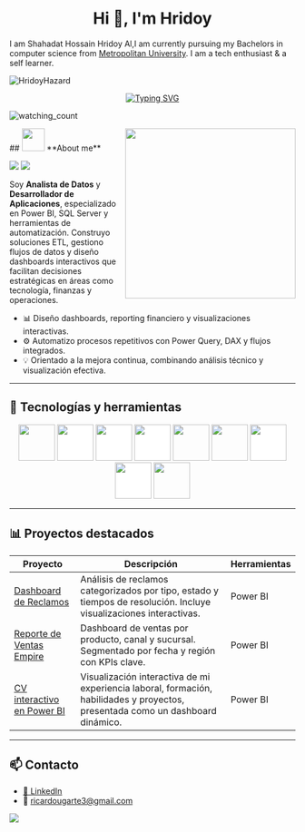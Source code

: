 <h1 align="center">Hi 👋, I'm Hridoy</h1>

I am Shahadat Hossain Hridoy Al,I am currently pursuing my Bachelors in computer science from [Metropolitan University](https://metrouni.edu.bd/). I am a tech enthusiast & a self learner.

<p align="left"> <img src="https://komarev.com/ghpvc/?username=HridoyHazard" alt="HridoyHazard" /> </p>
<p align="center">
<a href="https://git.io/typing-svg"><img src="https://readme-typing-svg.demolab.com?font=Georgia&weight=800&pause=1000&size=33&color=042D5E&width=370&height=100&lines=Hi+%2C+I'm+RicardoUgarte+%F0%9F%91%8B" alt="Typing SVG" /></a>
</p>
<p align="left"> 
<img src="https://komarev.com/ghpvc/?username=Mahdiiye&color=brightgreen" alt="watching_count" />
 </p>
## <picture><img src = "https://user-images.githubusercontent.com/64439609/213525571-a0b12213-7e89-48df-a45f-153c78f3cf5e.png" width =40px></picture> **About me**
<picture> <img align="right" src="https://github.com/Ricardo-Ugarte/Ricardo-Ugarte/blob/main/GIF.gif?raw=true" width = 300px></picture>
 <p align="left">
  <img src="https://img.shields.io/badge/Focus-Backend%20Development-dodgerblue" />
  <img src="https://img.shields.io/badge/Languages-English-dodgerblue" />
</p>

Soy **Analista de Datos** y **Desarrollador de Aplicaciones**, especializado en Power BI, SQL Server y herramientas de automatización. Construyo soluciones ETL, gestiono flujos de datos y diseño dashboards interactivos que facilitan decisiones estratégicas en áreas como tecnología, finanzas y operaciones.
- 📊 Diseño dashboards, reporting financiero y visualizaciones interactivas.
- ⚙️ Automatizo procesos repetitivos con Power Query, DAX y flujos integrados.
- 💡 Orientado a la mejora continua, combinando análisis técnico y visualización efectiva.
---
## 🧰 Tecnologías y herramientas

<p align="center"><img src="https://mspcorp.ca/wp-content/uploads/2025/01/Fabric-transparent-logo.webp" style="height: 4rem"/>
<img src="https://cdn.worldvectorlogo.com/logos/microsoft-sql-server-1.svg" style="height:4rem; background-color:white"/>
<img src="https://i.pinimg.com/736x/ff/ca/de/ffcade7ea39de9b876eb76bbbd4fedb5.jpg" style="height: 4rem; background-color:white"/>
<img src="https://www.impactory.de/wp-content/uploads/2024/02/Power-Apps-1200x628-1.png" style="height: 4rem; background-color:white"/>
<img src="https://sharepointinterface.com/wp-content/uploads/2023/01/PALogo.png" style="height: 4rem"/>
<img src="https://apen.es/wp-content/uploads/2020/11/logo-microsoft-excel.jpg" style="height: 4rem"/>
<img src=" https://formadoresit.es/wp-content/uploads/2022/02/logoPowerQuery.png" style="height: 4rem; background-color:white"/>
<img src="https://cdn.jsdelivr.net/gh/devicons/devicon/icons/github/github-original-wordmark.svg" style="height: 4rem; background-color:white"/>
<img src="https://cdn.jsdelivr.net/gh/devicons/devicon/icons/python/python-original.svg"  style="height: 4rem"/>
</p>


---

## 📊 Proyectos destacados

| Proyecto | Descripción | Herramientas |
|---------|-------------|--------------|
| [Dashboard de Reclamos](https://github.com/Ricardo-Ugarte/Portfolio/tree/1db430cbb03dfa524f4a06abb164d60310be1454/PowerBI) | Análisis de reclamos categorizados por tipo, estado y tiempos de resolución. Incluye visualizaciones interactivas. | Power BI |
| [Reporte de Ventas Empire](https://bit.ly/reporteempireventas) | Dashboard de ventas por producto, canal y sucursal. Segmentado por fecha y región con KPIs clave. | Power BI |
| [CV interactivo en Power BI](https://app.powerbi.com/view?r=eyJrIjoiYzQ0MTNkODAtODlhMi00N2M0LWEwMTktZWRhOWVhMDUyN2MyIiwidCI6ImE3MGQ2YTcyLWQ0MzYtNGNhNy1hYTViLTRhN2EwODk3MDgyNSJ9) | Visualización interactiva de mi experiencia laboral, formación, habilidades y proyectos, presentada como un dashboard dinámico. | Power BI |

---

## 📫 Contacto

- [🔗 LinkedIn](https://www.linkedin.com/in/ricardo-ugarte)
- 📧 ricardougarte3@gmail.com
<p align="left">
  <a href="https://github.com/Ricardo-Ugarte/Ricardo-Ugarte/blob/main/assets/CV ING RICARDO UGARTE H.pdf" target="_blank">
    <img src="https://img.shields.io/badge/📄 Ver%20mi%20CV-blue?style=for-the-badge" />
  </a>
</p>




